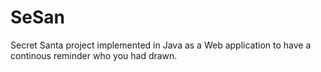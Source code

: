 # SeSan
Secret Santa project implemented in Java as a Web application to have a continous reminder who you had drawn. 
